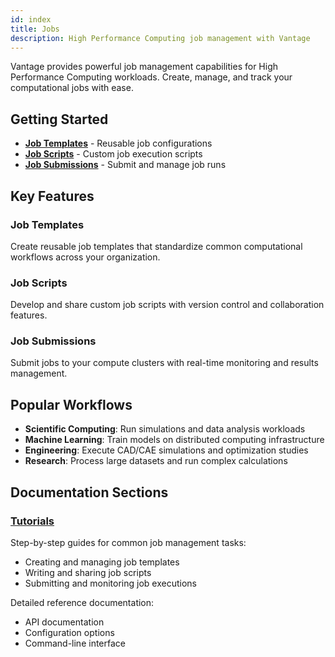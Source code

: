 ```yaml
---
id: index
title: Jobs
description: High Performance Computing job management with Vantage
---
```


Vantage provides powerful job management capabilities for High Performance Computing workloads. Create, manage, and track your computational jobs with ease.

## Getting Started

- **[Job Templates](/platform/jobs/tutorials/templates)** - Reusable job configurations
- **[Job Scripts](/platform/jobs/tutorials/scripts)** - Custom job execution scripts  
- **[Job Submissions](/platform/jobs/tutorials/submissions)** - Submit and manage job runs

## Key Features

### Job Templates

Create reusable job templates that standardize common computational workflows across your organization.

### Job Scripts

Develop and share custom job scripts with version control and collaboration features.

### Job Submissions

Submit jobs to your compute clusters with real-time monitoring and results management.

## Popular Workflows

- **Scientific Computing**: Run simulations and data analysis workloads
- **Machine Learning**: Train models on distributed computing infrastructure  
- **Engineering**: Execute CAD/CAE simulations and optimization studies
- **Research**: Process large datasets and run complex calculations

## Documentation Sections

### [Tutorials](/platform/jobs/tutorials/)

Step-by-step guides for common job management tasks:

- Creating and managing job templates
- Writing and sharing job scripts
- Submitting and monitoring job executions


Detailed reference documentation:

- API documentation
- Configuration options
- Command-line interface

